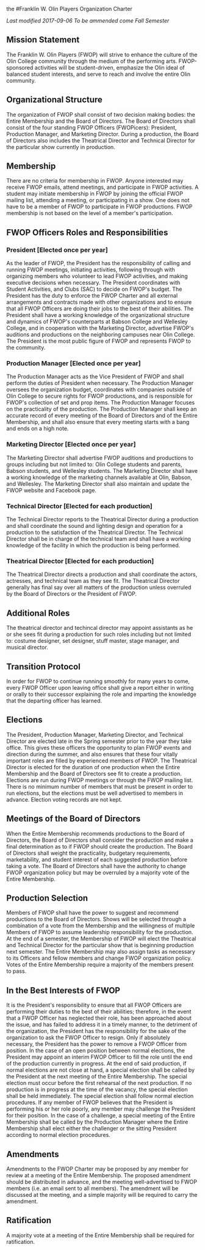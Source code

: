the
#Franklin W. Olin Players
Organization Charter

*Last modified 2017-09-06*
*To be ammended come Fall Semester*

## Mission Statement
The Franklin W. Olin Players (FWOP) will strive to enhance the culture of the Olin College community through the medium of the performing arts.  FWOP-sponsored activities will be student-driven, emphasize the Olin ideal of balanced student interests, and serve to reach and involve the entire Olin community.

## Organizational Structure
The organization of FWOP shall consist of two decision making bodies: the Entire Membership and the Board of Directors. The Board of Directors shall consist of the four standing FWOP Officers (FWOPicers): President, Production Manager, and Marketing Director. During a production, the Board of Directors also includes the Theatrical Director and Technical Director for the particular show currently in production.

## Membership
There are no criteria for membership in FWOP.  Anyone interested may receive FWOP emails, attend meetings, and participate in FWOP activities.  A student may initiate membership in FWOP by joining the official FWOP mailing list, attending a meeting, or participating in a show.  One does not have to be a member of FWOP to participate in FWOP productions.  FWOP membership is not based on the level of a member's participation.

## FWOP Officers Roles and Responsibilities
### President [Elected once per year]
As the leader of FWOP, the President has the responsibility of calling and running FWOP meetings, initiating activities, following through with organizing members who volunteer to lead FWOP activities, and making executive decisions when necessary. The President coordinates with Student Activities, and Clubs (SAC) to decide on FWOP's budget. The President has the duty to enforce the FWOP Charter and all external arrangements and contracts made with other organizations and to ensure that all FWOP Officers are doing their jobs to the best of their abilities. The President shall have a working knowledge of the organizational structure and dynamics of FWOP's counterparts at Babson College and Wellesley College, and in cooperation with the Marketing Director, advertise FWOP's auditions and productions on the neighboring campuses near Olin College.
The President is the most public figure of FWOP and represents FWOP to the community.

### Production Manager [Elected once per year]
The Production Manager acts as the Vice President of FWOP and shall perform the duties of President when necessary. The Production Manager oversees the organization budget, coordinates with companies outside of Olin College to secure rights for FWOP productions, and is responsible for FWOP's collection of set and prop items. The Production Manager focuses on the practicality of the production. The Production Manager shall keep an accurate record of every meeting of the Board of Directors and of the Entire Membership, and shall also ensure that every meeting starts with a bang and ends on a high note. 

### Marketing Director [Elected once per year]
The Marketing Director shall advertise FWOP auditions and productions to groups including but not limited to: Olin College students and parents, Babson students, and Wellesley students. The Marketing Director shall have a working knowledge of the marketing channels available at Olin, Babson, and Wellesley. The Marketing Director shall also maintain and update the FWOP website and Facebook page.

### Technical Director [Elected for each production]
The Technical Director reports to the Theatrical Director during a production and shall coordinate the sound and lighting design and operation for a production to the satisfaction of the Theatrical Director. The Technical Director shall be in charge of the technical team and shall have a working knowledge of the facility in which the production is being performed.

### Theatrical Director [Elected for each production]
The Theatrical Director directs a production and shall coordinate the actors, actresses, and technical team as they see fit. The Theatrical Director generally has final say over all matters of the production unless overruled by the Board of Directors or the President of FWOP.

## Additional Roles
The theatrical director and techincal director may appoint assistants as he or she sees fit during a production for such roles including but not limited to: costume designer, set designer, stuff master, stage manager, and musical director.

## Transition Protocol
In order for FWOP to continue running smoothly for many years to come, every FWOP Officer upon leaving office shall give a report either in writing or orally to their successor explaining the role and imparting the knowledge that the departing officer has learned.

## Elections
The President, Production Manager, Marketing Director, and Technical Director are elected late in the Spring semester prior to the year they take office.  This gives these officers the opportunity to plan FWOP events and direction during the summer, and also ensures that these four vitally important roles are filled by experienced members of FWOP.
The Theatrical Director is elected for the duration of one production when the Entire Membership and the Board of Directors see fit to create a production. 
Elections are run during FWOP meetings or through the FWOP mailing list. There is no minimum number of members that must be present in order to run elections, but the elections must be well advertised to members in advance. Election voting records are not kept.

## Meetings of the Board of Directors
When the Entire Membership recommends productions to the Board of Directors, the Board of Directors shall consider the production and make a final determination as to if FWOP should create the production. The Board of Directors shall weight the practicality, budgetary requirements, marketability, and student interest of each suggested production before taking a vote.
The Board of Directors shall have the authority to change FWOP organization policy but may be overruled by a majority vote of the Entire Membership.

## Production Selection
Members of FWOP shall have the power to suggest and recommend productions to the Board of Directors. Shows will be selected through a combination of a vote from the Membership and the willingness of multiple Members of FWOP to assume leadership responsibility for the production. 
At the end of a semester, the Membership of FWOP will elect the Theatrical and Technical Director for the particular show that is beginning production next semester.
The Entire Membership may also assign tasks as necessary to its Officers and fellow members and change FWOP organization policy.
Votes of the Entire Membership require a majority of the members present to pass.

## In the Best Interests of FWOP
It is the President's responsibility to ensure that all FWOP Officers are performing their duties to the best of their abilities; therefore, in the event that a FWOP Officer has neglected their role, has been approached about the issue, and has failed to address it in a timely manner, to the detriment of the organization, the President has the responsibility for the sake of the organization to ask the FWOP Officer to resign. Only if absolutely necessary, the President has the power to remove a FWOP Officer from 
position.
In the case of an open position between normal elections, the President may appoint an interim FWOP Officer to fill the role until the end of the production currently in progress. At the end of said production, if normal elections are not close at hand, a special election shall be called by the President at the next meeting of the Entire Membership. The special election must occur before the first rehearsal of the next production. If no production is in progress at the time of the vacancy, the special election shall be held immediately. The special election shall follow normal election procedures.
If any member of FWOP believes that the President is performing his or her role poorly, any member may challenge the President for their position. In the case of a challenge, a special meeting of the Entire Membership shall be called by the Production Manager where the Entire Membership shall elect either the challenger or the sitting President according to normal election procedures.

## Amendments
Amendments to the FWOP Charter may be proposed by any member for review at a meeting of the Entire Membership. The proposed amendment should be distributed in advance, and the meeting well-advertised to FWOP members (i.e. an email sent to all members).  The amendment will be discussed at the meeting, and a simple majority will be required to carry the amendment.

## Ratification
A majority vote at a meeting of the Entire Membership shall be required for ratification.
